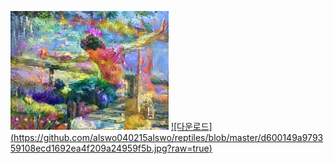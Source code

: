   ![다운로드](https://github.com/alswo040215alswo/reptiles/blob/master/d600149a979359108ecd1692ea4f209a24959f5b.jpg?raw=true)
  [![다운로드]  (https://github.com/alswo040215alswo/reptiles/blob/master/d600149a979359108ecd1692ea4f209a24959f5b.jpg?raw=true)](https://www.youtube.com/watch?v=Z6M8Ay_QqHw)

